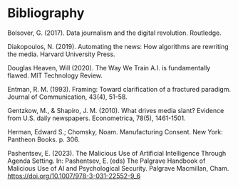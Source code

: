 # Bibliography 

Bolsover, G. (2017). Data journalism and the digital revolution. Routledge.

Diakopoulos, N. (2019). Automating the news: How algorithms are rewriting the media. Harvard University Press.

Douglas Heaven, Will (2020). The Way We Train A.I. is fundamentally flawed. MIT Technology Review.

Entman, R. M. (1993). Framing: Toward clarification of a fractured paradigm. Journal of Communication, 43(4), 51-58.

Gentzkow, M., & Shapiro, J. M. (2010). What drives media slant? Evidence from U.S. daily newspapers. Econometrica, 78(5), 1461-1501.

Herman, Edward S.; Chomsky, Noam. Manufacturing Consent. New York: Pantheon Books. p. 306.

Pashentsev, E. (2023). The Malicious Use of Artificial Intelligence Through Agenda Setting. In: Pashentsev, E. (eds) The Palgrave Handbook of Malicious Use of AI and Psychological Security. Palgrave Macmillan, Cham. https://doi.org/10.1007/978-3-031-22552-9_6

 